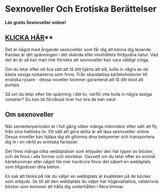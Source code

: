 # Sexnoveller Och Erotiska Berättelser

**Läs gratis Sexnoveller online!**

## [KLICKA HÄR](https://sext.se/)**

Det är något med ångande sexnoveller som får dig att känna dig levande. Kanske är det spänningen i det okända eller innehållets förbjudna natur. Vad det än är så kan man inte förneka att sexnoveller kan vara väldigt roliga.

Om du letar efter ett bra sätt att få ditt hjärta att slå, kolla in några av de bästa sexiga romanerna som finns. Från skandalösa kärlekshistorier till erotiska rysare - dessa noveller kommer garanterat att få ditt blod att pumpa.

Så om du letar efter lite spänning i ditt liv, varför inte kolla in några sexiga romaner? Du kan bli förvånad över hur bra de kan vara!

## Om sexnoveller

När semesterperioden är i full gång söker många människor efter sätt att fly från sina hektiska liv. Ett sätt att göra detta är att läsa sexnoveller online. Dessa noveller kan hjälpa dig att glömma dina bekymmer och transportera dig in i en värld av erotiska fantasier.

Det finns många olika webbplatser som erbjuder den här typen av böcker, och de finns i alla former och storlekar. Oavsett om du letar efter en erotisk kärleksroman eller något lite mer hardcore finns det säkert en webbplats som tillgodoser dina behov.

En sak att tänka på när du väljer en webbplats är kvaliteten på de böcker som erbjuds. Se till att den webbplats du väljer har högkvalitativa, välskrivna böcker som kommer att hålla dig underhållen i flera timmar.
